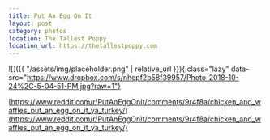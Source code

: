 ```yaml
---
title: Put An Egg On It
layout: post
category: photos
location: The Tallest Poppy
location_url: https://thetallestpoppy.com
---
```


![]({{ "/assets/img/placeholder.png" | relative_url }}){:class="lazy" data-src="https://www.dropbox.com/s/nhepf2b58f39957/Photo-2018-10-24%2C-5-04-51-PM.jpg?raw=1"}

[https://www.reddit.com/r/PutAnEggOnIt/comments/9r4f8a/chicken_and_waffles_put_an_egg_on_it_ya_turkey/](https://www.reddit.com/r/PutAnEggOnIt/comments/9r4f8a/chicken_and_waffles_put_an_egg_on_it_ya_turkey/)